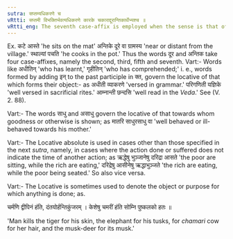 ```yaml
---
sutra: सप्तम्यधिकरणे च
vRtti: सप्तमी विभक्तिर्भवत्यधिकरणे कारके चकाराद्दूरान्तिकार्थेभ्यश्च ॥
vRtti_eng: The seventh case-affix is employed when the sense is that of location (I. 4. 45) as well as after the words meaning 'distant' or 'near'.
---
```

Ex. कटे आस्ते 'he sits on the mat' अन्तिके दूरे वा ग्रामस्य 'near or distant from the village.' स्थाल्यां पचति 'he cooks in the pot.' Thus the words दूर and अन्तिक take four case-affixes, namely the second, third, fifth and seventh.
Vart:- Words like अधीतिन् 'who has learnt,' गृहीतिन् 'who has comprehended;' i. e., words formed by adding इन् to the past participle in क्त, govern the locative of that which forms their object:- as अधीती व्याकरणे 'versed in grammar.' परिगणिती यज्ञिके 'well versed in sacrificial rites.' आम्नान्ती छन्दसि 'well read in the _Veda_.' See (V. 2. 88).

Vart:- The words साधु and असाधु govern the locative of that towards whom goodness or otherwise is shown; as मातरि साधुरसाधु वा 'well behaved or ill-behaved towards his mother.'

Vart:- The Locative absolute is used in cases other than those specified in the next _sutra_, namely, in cases where the action done or suffered does not indicate the time of another action; as ऋद्धेषु भुञ्जानेषु दरिद्रा आसते 'the poor are sitting, while the rich are eating,' दरिद्रेषु आसीनेषु ऋद्धाभुञ्जते 'the rich are eating, while the poor being seated.' So also vice versa.

Vart:- The Locative is sometimes used to denote the object or purpose for which anything is done; as.

चर्मणि द्वीपिनं हंति, दंतयोर्हन्तिकुंजरम् ।
केशेषु चमरीं हंति सोम्नि पुष्कलको हतः ॥

'Man kills the tiger for his skin, the elephant for his tusks, for _chamari_ cow for her hair, and the musk-deer for its musk.'
